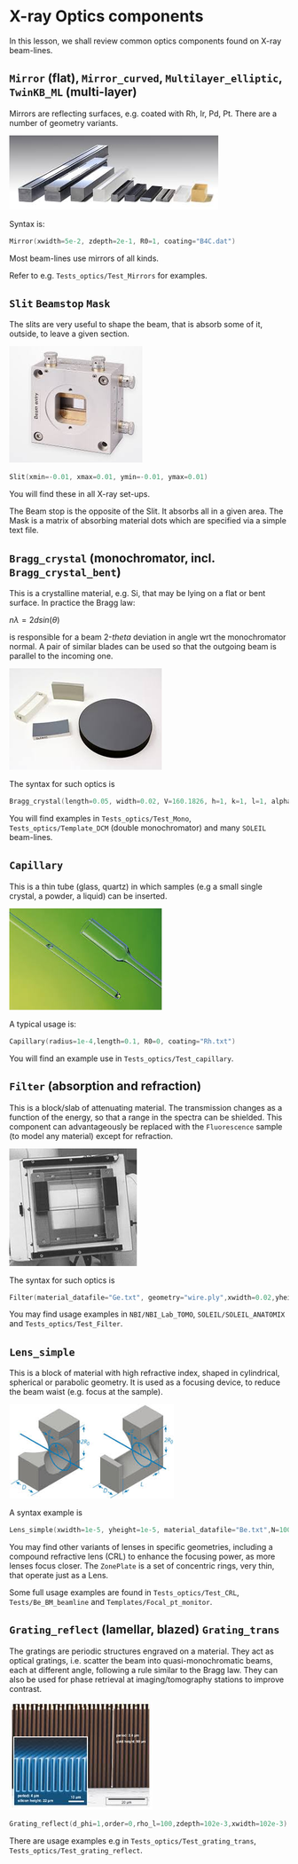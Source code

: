# X-ray Optics components

In this lesson, we shall review common optics components found on X-ray beam-lines.

## `Mirror` (flat), `Mirror_curved`, `Multilayer_elliptic`, `TwinKB_ML` (multi-layer)

Mirrors are reflecting surfaces, e.g. coated with Rh, Ir, Pd, Pt. There are a number of geometry variants.

![Mirror](pics/Mirror.jpeg)

Syntax is:
```c
Mirror(xwidth=5e-2, zdepth=2e-1, R0=1, coating="B4C.dat")
```

Most beam-lines use mirrors of all kinds.

Refer to e.g. `Tests_optics/Test_Mirrors` for examples.

## `Slit` `Beamstop` `Mask`

The slits are very useful to shape the beam, that is absorb some of it, outside, to leave a given section.

![Slit](pics/Slit.jpeg)

```c
Slit(xmin=-0.01, xmax=0.01, ymin=-0.01, ymax=0.01)
```

You will find these in all X-ray set-ups.

The Beam stop is the opposite of the Slit. It absorbs all in a given area. The Mask is a matrix of absorbing material dots which are specified via a simple text file.

## `Bragg_crystal` (monochromator, incl. `Bragg_crystal_bent`)

This is a crystalline material, e.g. Si, that may be lying on a flat or bent surface. 
In practice the Bragg law: 

$n \lambda = 2 d sin (\theta)$

is responsible for a beam 2-$theta$ deviation in angle wrt the monochromator normal.
A pair of similar blades can be used so that the outgoing beam is parallel to the incoming one.

![Monok](pics/Monok.jpeg)

The syntax for such optics is
```c
Bragg_crystal(length=0.05, width=0.02, V=160.1826, h=1, k=1, l=1, alpha=0)
```

You will find examples in `Tests_optics/Test_Mono`, `Tests_optics/Template_DCM` (double monochromator) and many `SOLEIL` beam-lines.

## `Capillary`

This is a thin tube (glass, quartz) in which samples (e.g a small single crystal, a powder, a liquid) can be inserted.

![Capillary](pics/Capillary.jpeg)

A typical usage is:
```c
Capillary(radius=1e-4,length=0.1, R0=0, coating="Rh.txt")
```

You will find an example use in `Tests_optics/Test_capillary`.

## `Filter` (absorption and refraction)

This is a block/slab of attenuating material. 
The transmission changes as a function of the energy, so that a range in the spectra can be shielded.
This component can advantageously be replaced with the `Fluorescence` sample (to model any material) except for refraction. 

![Filter](pics/Filter.jpeg)

The syntax for such optics is
```c
Filter(material_datafile="Ge.txt", geometry="wire.ply",xwidth=0.02,yheight=0,zdepth=0)
```

You may find usage examples in `NBI/NBI_Lab_TOMO`, `SOLEIL/SOLEIL_ANATOMIX` and `Tests_optics/Test_Filter`.

## `Lens_simple`

This is a block of material with high refractive index, shaped in cylindrical, spherical or parabolic geometry. It is used as a focusing device, to reduce the beam waist (e.g. focus at the sample).

![Lens](pics/Lens.jpeg)

A syntax example is
```c
Lens_simple(xwidth=1e-5, yheight=1e-5, material_datafile="Be.txt",N=100,r=0.3e-3)
```

You may find other variants of lenses in specific geometries, including a compound refractive lens (CRL) to enhance the focusing power, as more lenses focus closer. The `ZonePlate` is a set of concentric rings, very thin, that operate just as a Lens.

Some full usage examples are found in `Tests_optics/Test_CRL`, `Tests/Be_BM_beamline` and `Templates/Focal_pt_monitor`.


## `Grating_reflect` (lamellar, blazed) `Grating_trans`

The gratings are periodic structures engraved on a material. They act as optical gratings, i.e. scatter the beam into quasi-monochromatic beams, each at different angle, following a rule similar to the Bragg law. They can also be used for phase retrieval at imaging/tomography stations to improve contrast.

![Gratings](pics/Gratings.jpeg)

```c
Grating_reflect(d_phi=1,order=0,rho_l=100,zdepth=102e-3,xwidth=102e-3) 
```

There are usage examples e.g in `Tests_optics/Test_grating_trans`, ` Tests_optics/Test_grating_reflect`.
